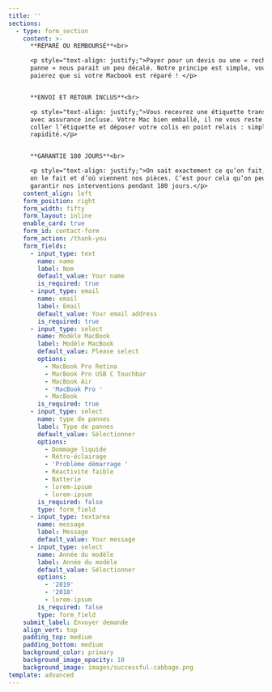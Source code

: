 ```yaml
---
title: ''
sections:
  - type: form_section
    content: >-
      **RÉPARÉ OU REMBOURSÉ**<br>

      <p style="text-align: justify;">Payer pour un devis ou une « recherche de
      panne » nous parait un peu décalé. Notre principe est simple, vous ne
      paierez que si votre Macbook est réparé ! </p>


      **ENVOI ET RETOUR INCLUS**<br>

      <p style="text-align: justify;">Vous recevrez une étiquette transporteur,
      avec assurance incluse. Votre Mac bien emballé, il ne vous reste qu’à
      coller l’étiquette et déposer votre colis en point relais : simplicité,
      rapidité.</p>


      **GARANTIE 180 JOURS**<br>

      <p style="text-align: justify;">On sait exactement ce qu’on fait, comment
      on le fait et d’où viennent nos pièces. C’est pour cela qu’on peut vous
      garantir nos interventions pendant 180 jours.</p>
    content_align: left
    form_position: right
    form_width: fifty
    form_layout: inline
    enable_card: true
    form_id: contact-form
    form_action: /thank-you
    form_fields:
      - input_type: text
        name: name
        label: Nom
        default_value: Your name
        is_required: true
      - input_type: email
        name: email
        label: Email
        default_value: Your email address
        is_required: true
      - input_type: select
        name: Modèle MacBook
        label: Modèle MacBook
        default_value: Please select
        options:
          - MacBook Pro Retina
          - MacBook Pro USB C Touchbar
          - MacBook Air
          - 'MacBook Pro '
          - MacBook
        is_required: true
      - input_type: select
        name: type de pannes
        label: Type de pannes
        default_value: Sélectionner
        options:
          - Dommage liquide
          - Rétro-éclairage
          - 'Problème démarrage '
          - Réactivité faible
          - Batterie
          - lorem-ipsum
          - lorem-ipsum
        is_required: false
        type: form_field
      - input_type: textarea
        name: message
        label: Message
        default_value: Your message
      - input_type: select
        name: Année du modèle
        label: Année du modèle
        default_value: Sélectionner
        options:
          - '2019'
          - '2018'
          - lorem-ipsum
        is_required: false
        type: form_field
    submit_label: Envoyer demande
    align_vert: top
    padding_top: medium
    padding_bottom: medium
    background_color: primary
    background_image_opacity: 10
    background_image: images/successful-cabbage.png
template: advanced
---
```

